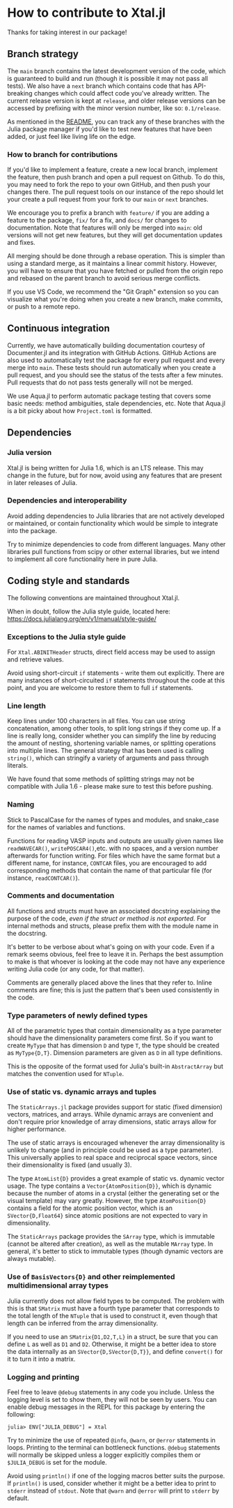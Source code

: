 # How to contribute to Xtal.jl

Thanks for taking interest in our package!

## Branch strategy

The `main` branch contains the latest development version of the code, which is guaranteed to build
and run (though it is possible it may not pass all tests). We also have a `next` branch which
contains code that has API-breaking changes which could affect code you've already written. The
current release version is kept at `release`, and older release versions can be accessed by
prefixing with the minor version number, like so: `0.1/release`.

As mentioned in the [README](README.md), you can track any of these branches with the Julia package
manager if you'd like to test new features that have been added, or just feel like living life on
the edge.

### How to branch for contributions

If you'd like to implement a feature, create a new local branch, implement the feature, then push
branch and open a pull request on Github. To do this, you may need to fork the repo to your own
GitHub, and then push your changes there. The pull request tools on our instance of the repo should
let your create a pull request from your fork to our `main` or `next` branches.

We encourage you to prefix a branch with `feature/` if you are adding a feature to the package,
`fix/` for a fix, and `docs/` for changes to documentation. Note that features will only be merged
into `main`: old versions will not get new features, but they will get documentation updates and
fixes.

All merging should be done through a rebase operation. This is simpler than using a standard merge,
as it maintains a linear commit history. However, you will have to ensure that you have fetched or
pulled from the origin repo and rebased on the parent branch to avoid serious merge conflicts.

If you use VS Code, we recommend the "Git Graph" extension so you can visualize what you're doing
when you create a new branch, make commits, or push to a remote repo.

## Continuous integration

Currently, we have automatically building documentation courtesy of Documenter.jl and its
integration with GitHub Actions. GitHub Actions are also used to automatically test the package
for every pull request and every merge into `main`. These tests should run automatically when you
create a pull request, and you should see the status of the tests after a few minutes. Pull
requests that do not pass tests generally will not be merged.

We use Aqua.jl to perform automatic package testing that covers some basic needs: method
ambiguities, stale dependencies, etc. Note that Aqua.jl is a bit picky about how `Project.toml` is
formatted.

## Dependencies

### Julia version

Xtal.jl is being written for Julia 1.6, which is an LTS release. This may change in the future, but
for now, avoid using any features that are present in later releases of Julia.

### Dependencies and interoperability

Avoid adding dependencies to Julia libraries that are not actively developed or maintained, or 
contain functionality which would be simple to integrate into the package.

Try to minimize dependencies to code from different languages. Many other libraries pull functions
from scipy or other external libraries, but we intend to implement all core functionality here in 
pure Julia.

## Coding style and standards

The following conventions are maintained throughout Xtal.jl.

When in doubt, follow the Julia style guide, located here:
https://docs.julialang.org/en/v1/manual/style-guide/

### Exceptions to the Julia style guide

For `Xtal.ABINITHeader` structs, direct field access may be used to assign and retrieve values.

Avoid using short-circuit `if` statements - write them out explicitly. There are many instances of 
short-circuited `if` statements throughout the code at this point, and you are welcome to restore 
them to full `if` statements.

### Line length

Keep lines under 100 characters in all files. You can use string concatenation, among other tools,
to split long strings if they come up. If a line is really long, consider whether you can simplify
the line by reducing the amount of nesting, shortening variable names, or splitting operations into
multiple lines. The general strategy that has been used is calling `string()`, which can stringify
a variety of arguments and pass through literals.

We have found that some methods of splitting strings may not be compatible with Julia 1.6 - please
make sure to test this before pushing.

### Naming

Stick to PascalCase for the names of types and modules, and snake_case for the names of variables
and functions.

Functions for reading VASP inputs and outputs are usually given names like `readWAVECAR()`,
`writePOSCAR4()`,etc. with no spaces, and a version number afterwards for function writing. For 
files which have the same format but a different name, for instance, `CONTCAR` files, you are 
encouraged to add corresponding methods that contain the name of that particular file (for
instance, `readCONTCAR()`).

### Comments and documentation

All functions and structs must have an associated docstring explaining the purpose of the code, 
*even if the struct or method is not exported.* For internal methods and structs, please prefix
them with the module name in the docstring.

It's better to be verbose about what's going on with your code. Even if a remark seems obvious, 
feel free to leave it in. Perhaps the best assumption to make is that whoever is looking at the
code may not have any experience writing Julia code (or any code, for that matter).

Comments are generally placed above the lines that they refer to. Inline comments are fine; this is
just the pattern that's been used consistently in the code.

### Type parameters of newly defined types

All of the parametric types that contain dimensionality as a type parameter should have the 
dimensionality parameters come first. So if you want to create `MyType` that has dimension `D` and
type `T`, the type should be created as `MyType{D,T}`. Dimension parameters are given as `D` in all
type definitions.

This is the opposite of the format used for Julia's built-in `AbstractArray` but matches the 
convention used for `NTuple`.

### Use of static vs. dynamic arrays and tuples

The `StaticArrays.jl` package provides support for static (fixed dimension) vectors, matrices, and 
arrays. While dynamic arrays are convenient and don't require prior knowledge of array dimensions,
static arrays allow for higher performance.

The use of static arrays is encouraged whenever the array dimensionality is unlikely to change
(and in principle could be used as a type parameter). This universally applies to real space and
reciprocal space vectors, since their dimensionality is fixed (and usually 3).

The type `AtomList{D}` provides a great example of static vs. dynamic vector usage. The type 
contains a `Vector{AtomPosition{D}}`, which is dynamic because the number of atoms in a crystal
(either the generating set or the visual template) may vary greatly. However, the type 
`AtomPosition{D}` contains a field for the atomic position vector, which is an `SVector{D,Float64}`
since atomic positions are not expected to vary in dimensionality.

The `StaticArrays` package provides the `SArray` type, which is immutable (cannot be altered after
creation), as well as the mutable `MArray` type. In general, it's better to stick to immutable 
types (though dynamic vectors are always mutable).

### Use of `BasisVectors{D}` and other reimplemented multidimensional array types

Julia currently does not allow field types to be computed. The problem with this is that `SMatrix`
must have a fourth type parameter that corresponds to the total length of the `NTuple` that is used
to construct it, even though that length can be inferred from the array dimensionality.

If you need to use an `SMatrix{D1,D2,T,L}` in a struct, be sure that you can define `L` as well as 
`D1` and `D2`. Otherwise, it might be a better idea to store the data internally as an
`SVector{D,SVector{D,T}}`, and define `convert()` for it to turn it into a matrix.

### Logging and printing

Feel free to leave `@debug` statements in any code you include. Unless the logging level is set to 
show them, they will not be seen by users. You can enable debug messages in the REPL for this
package by entering the following:

```julia-repl
julia> ENV["JULIA_DEBUG"] = Xtal
```

Try to minimize the use of repeated `@info`, `@warn`, or `@error` statements in loops. Printing to
the terminal can bottleneck functions. `@debug` statements will normally be skipped unless a logger
explicitly compiles them or `$JULIA_DEBUG` is set for the module.

Avoid using `println()` if one of the logging macros better suits the purpose. If `println()` is
used, consider whether it might be a better idea to print to `stderr` instead of `stdout`. Note 
that `@warn` and `@error` will print to `stderr` by default.

